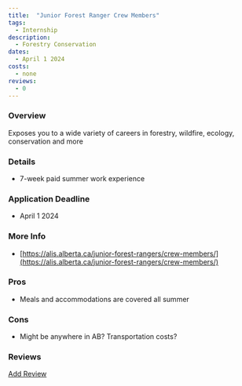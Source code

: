 ```yaml
---
title:  "Junior Forest Ranger Crew Members"
tags: 
  - Internship
description:
  - Forestry Conservation
dates:
  - April 1 2024
costs:
  - none
reviews:
  - 0
---
```


### Overview
Exposes you to a wide variety of careers in forestry, wildfire, ecology, conservation and more

### Details
- 7-week paid summer work experience

### Application Deadline
- April 1 2024

### More Info
- [https://alis.alberta.ca/junior-forest-rangers/crew-members/](https://alis.alberta.ca/junior-forest-rangers/crew-members/)

### Pros
- Meals and accommodations are covered all summer

### Cons
- Might be anywhere in AB?  Transportation costs?

### Reviews
<div markdown="0"><a href="{{site.baseurl}}/contact" class="btn">Add Review</a></div>